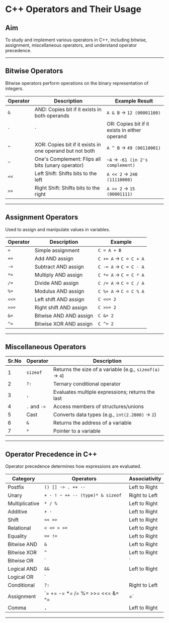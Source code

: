 # C++ Operators and Their Usage

## Aim
To study and implement various operators in C++, including bitwise, assignment, miscellaneous operators, and understand operator precedence.

---

## Bitwise Operators

Bitwise operators perform operations on the binary representation of integers.

| Operator | Description                                                             | Example Result                        |
|----------|-------------------------------------------------------------------------|----------------------------------------|
| `&`      | AND: Copies bit if it exists in both operands                          | `A & B` → `12 (00001100)`              |
| `|`      | OR: Copies bit if it exists in either operand                          | `A | B` → `61 (00111101)`              |
| `^`      | XOR: Copies bit if it exists in one operand but not both               | `A ^ B` → `49 (00110001)`              |
| `~`      | One's Complement: Flips all bits (unary operator)                      | `~A` → `-61 (in 2's complement)`       |
| `<<`     | Left Shift: Shifts bits to the left                                    | `A << 2` → `240 (11110000)`            |
| `>>`     | Right Shift: Shifts bits to the right                                  | `A >> 2` → `15 (00001111)`             |

---

## Assignment Operators

Used to assign and manipulate values in variables.

| Operator | Description                                              | Example                |
|----------|----------------------------------------------------------|------------------------|
| `=`      | Simple assignment                                        | `C = A + B`            |
| `+=`     | Add AND assign                                            | `C += A` → `C = C + A` |
| `-=`     | Subtract AND assign                                       | `C -= A` → `C = C - A` |
| `*=`     | Multiply AND assign                                       | `C *= A` → `C = C * A` |
| `/=`     | Divide AND assign                                         | `C /= A` → `C = C / A` |
| `%=`     | Modulus AND assign                                        | `C %= A` → `C = C % A` |
| `<<=`    | Left shift AND assign                                     | `C <<= 2`              |
| `>>=`    | Right shift AND assign                                    | `C >>= 2`              |
| `&=`     | Bitwise AND AND assign                                    | `C &= 2`               |
| `^=`     | Bitwise XOR AND assign                                    | `C ^= 2`               |

---

## Miscellaneous Operators

| Sr.No | Operator         | Description                                                                 |
|-------|------------------|-----------------------------------------------------------------------------|
| 1     | `sizeof`         | Returns the size of a variable (e.g., `sizeof(a)` → `4`)                    |
| 2     | `?:`             | Ternary conditional operator                                                |
| 3     | `,`              | Evaluates multiple expressions; returns the last                            |
| 4     | `.` and `->`     | Access members of structures/unions                                         |
| 5     | Cast             | Converts data types (e.g., `int(2.2000)` → `2`)                             |
| 6     | `&`              | Returns the address of a variable                                           |
| 7     | `*`              | Pointer to a variable                                                       |

---

## Operator Precedence in C++

Operator precedence determines how expressions are evaluated.

| Category       | Operators                                 | Associativity     |
|----------------|-------------------------------------------|-------------------|
| Postfix        | `() [] -> . ++ --`                        | Left to Right     |
| Unary          | `+ - ! ~ ++ -- (type)* & sizeof`          | Right to Left     |
| Multiplicative | `* / %`                                   | Left to Right     |
| Additive       | `+ -`                                     | Left to Right     |
| Shift          | `<< >>`                                   | Left to Right     |
| Relational     | `< <= > >=`                               | Left to Right     |
| Equality       | `== !=`                                   | Left to Right     |
| Bitwise AND    | `&`                                       | Left to Right     |
| Bitwise XOR    | `^`                                       | Left to Right     |
| Bitwise OR     | `|`                                       | Left to Right     |
| Logical AND    | `&&`                                      | Left to Right     |
| Logical OR     | `||`                                      | Left to Right     |
| Conditional    | `?:`                                      | Right to Left     |
| Assignment     | `= += -= *= /= %= >>= <<= &= ^= |=`       | Right to Left     |
| Comma          | `,`                                       | Left to Right     |

---
